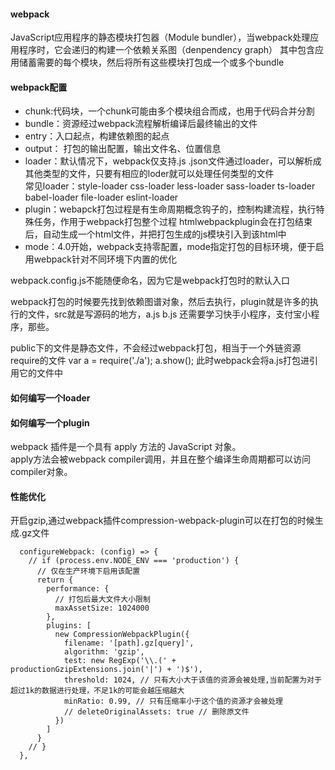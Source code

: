 #### webpack ####  
JavaScript应用程序的静态模块打包器（Module bundler），当webpack处理应用程序时，它会递归的构建一个依赖关系图（denpendency graph）  其中包含应用储蓄需要的每个模块，然后将所有这些模块打包成一个或多个bundle

#### webpack配置 ####  
+ chunk:代码块，一个chunk可能由多个模块组合而成，也用于代码合并分割    
+ bundle：资源经过webpack流程解析编译后最终输出的文件    
+ entry：入口起点，构建依赖图的起点  
+ output： 打包的输出配置，输出文件名、位置信息
+ loader：默认情况下，webpack仅支持.js .json文件通过loader，可以解析成其他类型的文件，只要有相应的loder就可以处理任何类型的文件  
常见loader：style-loader css-loader less-loader sass-loader ts-loader babel-loader file-loader eslint-loader
+ plugin：webapck打包过程是有生命周期概念钩子的，控制构建流程，执行特殊任务，作用于webpack打包整个过程
htmlwebpackplugin会在打包结束后，自动生成一个html文件，并把打包生成的js模块引入到该html中
+ mode：4.0开始，webpack支持零配置，mode指定打包的目标环境，便于启用webpack针对不同环境下内置的优化

webpack.config.js不能随便命名，因为它是webpack打包时的默认入口  

webpack打包的时候要先找到依赖图谱对象，然后去执行，plugin就是许多的执行的文件，src就是写源码的地方，a.js b.js
还需要学习快手小程序，支付宝小程序，那些。

public下的文件是静态文件，不会经过webpack打包，相当于一个外链资源
require的文件
var a = require('./a');
a.show();
此时webpack会将a.js打包进引用它的文件中

#### 如何编写一个loader ####   


#### 如何编写一个plugin ####     

webpack 插件是一个具有 apply 方法的 JavaScript 对象。  
apply方法会被webpack compiler调用，并且在整个编译生命周期都可以访问compiler对象。  

#### 性能优化 #### 

开启gzip,通过webpack插件compression-webpack-plugin可以在打包的时候生成.gz文件  
  
```
  configureWebpack: (config) => {
    // if (process.env.NODE_ENV === 'production') {
      // 仅在生产环境下启用该配置
      return {
        performance: {
          // 打包后最大文件大小限制
          maxAssetSize: 1024000
        },
        plugins: [
          new CompressionWebpackPlugin({
            filename: '[path].gz[query]',
            algorithm: 'gzip',
            test: new RegExp('\\.(' + productionGzipExtensions.join('|') + ')$'),
            threshold: 1024, // 只有大小大于该值的资源会被处理,当前配置为对于超过1k的数据进行处理，不足1k的可能会越压缩越大
            minRatio: 0.99, // 只有压缩率小于这个值的资源才会被处理
            // deleteOriginalAssets: true // 删除原文件
          })
        ]
      }
    // }
  },
```